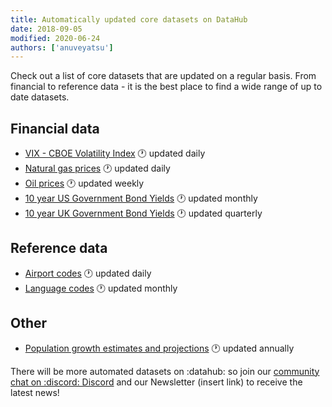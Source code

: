 ```yaml
---
title: Automatically updated core datasets on DataHub
date: 2018-09-05
modified: 2020-06-24
authors: ['anuveyatsu']
---
```


Check out a list of core datasets that are updated on a regular basis. From financial to reference data - it is the best place to find a wide range of up to date datasets.

## Financial data

* [VIX - CBOE Volatility Index](/core/finance-vix) :clock1: updated daily
* [Natural gas prices](/core/natural-gas) :clock1: updated daily
* [Oil prices](/core/oil-prices) :clock1: updated weekly
* [10 year US Government Bond Yields](/core/bond-yields-us-10y) :clock1: updated monthly
* [10 year UK Government Bond Yields](/core/bond-yields-uk-10y) :clock1: updated quarterly

## Reference data

* [Airport codes](/core/airport-codes) :clock1: updated daily
* [Language codes](/core/language-codes) :clock1: updated monthly

## Other

* [Population growth estimates and projections](/core/population-growth-estimates-and-projections) :clock1: updated annually

There will be more automated datasets on :datahub: so join our [community chat on :discord: Discord](https://discord.gg/KrRzMKU) and our Newsletter (insert link) to receive the latest news!
